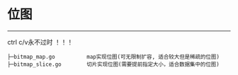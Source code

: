 # 位图
***
ctrl c/v永不过时 ！！！

```text
├─bitmap_map.go          map实现位图(可无限制扩容, 适合较大但是稀疏的位图)
├─bitmap_slice.go        切片实现位图(需要提前指定大小，适合数据集中的位图)
```